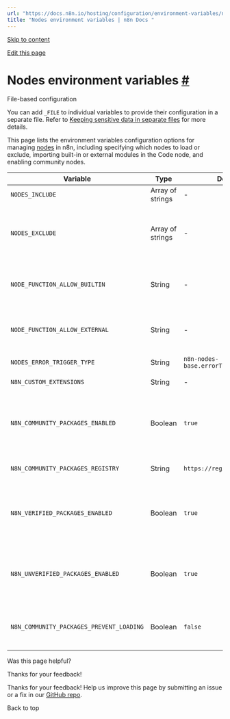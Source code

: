 ```yaml
---
url: "https://docs.n8n.io/hosting/configuration/environment-variables/nodes/"
title: "Nodes environment variables | n8n Docs "
---
```


[Skip to content](https://docs.n8n.io/hosting/configuration/environment-variables/nodes/#nodes-environment-variables)

[Edit this page](https://github.com/n8n-io/n8n-docs/edit/main/docs/hosting/configuration/environment-variables/nodes.md "Edit this page")

# Nodes environment variables [\#](https://docs.n8n.io/hosting/configuration/environment-variables/nodes/\#nodes-environment-variables "Permanent link")

File-based configuration

You can add `_FILE` to individual variables to provide their configuration in a separate file. Refer to [Keeping sensitive data in separate files](https://docs.n8n.io/hosting/configuration/configuration-methods/#keeping-sensitive-data-in-separate-files) for more details.

This page lists the environment variables configuration options for managing [nodes](https://docs.n8n.io/glossary/#node-n8n) in n8n, including specifying which nodes to load or exclude, importing built-in or external modules in the Code node, and enabling community nodes.

| Variable | Type | Default | Description |
| --- | --- | --- | --- |
| `NODES_INCLUDE` | Array of strings | - | Specify which nodes to load. |
| `NODES_EXCLUDE` | Array of strings | - | Specify which nodes not to load. For example, to block nodes that can be a security risk if users aren't trustworthy: `NODES_EXCLUDE: "[\"n8n-nodes-base.executeCommand\", \"n8n-nodes-base.readWriteFile\"]"` |
| `NODE_FUNCTION_ALLOW_BUILTIN` | String | - | Permit users to import specific built-in modules in the Code node. Use \* to allow all. n8n disables importing modules by default. |
| `NODE_FUNCTION_ALLOW_EXTERNAL` | String | - | Permit users to import specific external modules (from `n8n/node_modules`) in the Code node. n8n disables importing modules by default. |
| `NODES_ERROR_TRIGGER_TYPE` | String | `n8n-nodes-base.errorTrigger` | Specify which node type to use as Error Trigger. |
| `N8N_CUSTOM_EXTENSIONS` | String | - | Specify the path to directories containing your custom nodes. |
| `N8N_COMMUNITY_PACKAGES_ENABLED` | Boolean | `true` | Enables (true) or disables (false) the functionality to install and load community nodes. If set to false, neither verified nor unverified community packages will be available, regardless of their individual settings. |
| `N8N_COMMUNITY_PACKAGES_REGISTRY` | String | `https://registry.npmjs.org` | NPM registry URL to pull community packages from (license required). |
| `N8N_VERIFIED_PACKAGES_ENABLED` | Boolean | `true` | When `N8N_COMMUNITY_PACKAGES_ENABLED` is true, this variable controls whether to show verified community nodes in the nodes panel for installation and use (true) or to hide them (false). |
| `N8N_UNVERIFIED_PACKAGES_ENABLED` | Boolean | `true` | When `N8N_COMMUNITY_PACKAGES_ENABLED` is true, this variable controls whether to enable the installation and use of unverified community nodes from an NPM registry (true) or not (false). |
| `N8N_COMMUNITY_PACKAGES_PREVENT_LOADING` | Boolean | `false` | Prevents (true) or allows (false) loading installed community nodes on instance startup. Use this if a faulty node prevents the instance from starting. |

Was this page helpful?






Thanks for your feedback!






Thanks for your feedback! Help us improve this page by submitting an issue or a fix in our [GitHub repo](https://github.com/n8n-io/n8n-docs).


Back to top